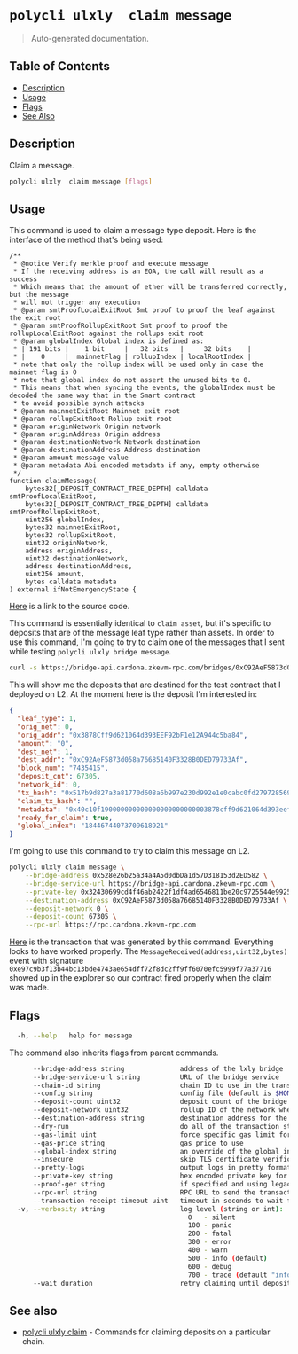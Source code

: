 # `polycli ulxly  claim message`

> Auto-generated documentation.

## Table of Contents

- [Description](#description)
- [Usage](#usage)
- [Flags](#flags)
- [See Also](#see-also)

## Description

Claim a message.

```bash
polycli ulxly  claim message [flags]
```

## Usage

This command is used to claim a message type deposit. Here is the interface of the method that's being used:

```solidity
/**
 * @notice Verify merkle proof and execute message
 * If the receiving address is an EOA, the call will result as a success
 * Which means that the amount of ether will be transferred correctly, but the message
 * will not trigger any execution
 * @param smtProofLocalExitRoot Smt proof to proof the leaf against the exit root
 * @param smtProofRollupExitRoot Smt proof to proof the rollupLocalExitRoot against the rollups exit root
 * @param globalIndex Global index is defined as:
 * | 191 bits |    1 bit     |   32 bits   |     32 bits    |
 * |    0     |  mainnetFlag | rollupIndex | localRootIndex |
 * note that only the rollup index will be used only in case the mainnet flag is 0
 * note that global index do not assert the unused bits to 0.
 * This means that when syncing the events, the globalIndex must be decoded the same way that in the Smart contract
 * to avoid possible synch attacks
 * @param mainnetExitRoot Mainnet exit root
 * @param rollupExitRoot Rollup exit root
 * @param originNetwork Origin network
 * @param originAddress Origin address
 * @param destinationNetwork Network destination
 * @param destinationAddress Address destination
 * @param amount message value
 * @param metadata Abi encoded metadata if any, empty otherwise
 */
function claimMessage(
    bytes32[_DEPOSIT_CONTRACT_TREE_DEPTH] calldata smtProofLocalExitRoot,
    bytes32[_DEPOSIT_CONTRACT_TREE_DEPTH] calldata smtProofRollupExitRoot,
    uint256 globalIndex,
    bytes32 mainnetExitRoot,
    bytes32 rollupExitRoot,
    uint32 originNetwork,
    address originAddress,
    uint32 destinationNetwork,
    address destinationAddress,
    uint256 amount,
    bytes calldata metadata
) external ifNotEmergencyState {
```

[Here](https://github.com/0xPolygonHermez/zkevm-contracts/blob/c8659e6282340de7bdb8fdbf7924a9bd2996bc98/contracts/v2/PolygonZkEVMBridgeV2.sol#L588-L623) is a link to the source code.

This command is essentially identical to `claim asset`, but it's specific to deposits that are of the message leaf type rather than assets. In order to use this command, I'm going to try to claim one of the messages that I sent while testing `polycli ulxly bridge message`.

```bash
curl -s https://bridge-api.cardona.zkevm-rpc.com/bridges/0xC92AeF5873d058a76685140F3328B0DED79733Af | jq '.'
```

This will show me the deposits that are destined for the test contract that I deployed on L2. At the moment here is the deposit I'm interested in:

```json
{
  "leaf_type": 1,
  "orig_net": 0,
  "orig_addr": "0x3878Cff9d621064d393EEF92bF1e12A944c5ba84",
  "amount": "0",
  "dest_net": 1,
  "dest_addr": "0xC92AeF5873d058a76685140F3328B0DED79733Af",
  "block_num": "7435415",
  "deposit_cnt": 67305,
  "network_id": 0,
  "tx_hash": "0x517b9d827a3a81770d608a6b997e230d992e1e0cabc0fd2797285693b1cc6a9f",
  "claim_tx_hash": "",
  "metadata": "0x40c10f190000000000000000000000003878cff9d621064d393eef92bf1e12a944c5ba84000000000000000000000000000000000000000000000000002386f26fc10000",
  "ready_for_claim": true,
  "global_index": "18446744073709618921"
}
```

I'm going to use this command to try to claim this message on L2.

```bash
polycli ulxly claim message \
    --bridge-address 0x528e26b25a34a4A5d0dbDa1d57D318153d2ED582 \
    --bridge-service-url https://bridge-api.cardona.zkevm-rpc.com \
    --private-key 0x32430699cd4f46ab2422f1df4ad6546811be20c9725544e99253a887e971f92b \
    --destination-address 0xC92AeF5873d058a76685140F3328B0DED79733Af \
    --deposit-network 0 \
    --deposit-count 67305 \
    --rpc-url https://rpc.cardona.zkevm-rpc.com
```

[Here](https://cardona-zkevm.polygonscan.com/tx/0x6df4c4e43776d703bf1996334a4e1975bb3c124192563c93e3d199d9240dd56f#eventlog) is the transaction that was generated by this command. Everything looks to have worked properly. The `MessageReceived(address,uint32,bytes)` event with signature `0xe97c9b3f13b44bc13bde4743ae654dff72f8dc2ff9ff6070efc5999f77a37716` showed up in the explorer so our contract fired properly when the claim was made.

## Flags

```bash
  -h, --help   help for message
```

The command also inherits flags from parent commands.

```bash
      --bridge-address string              address of the lxly bridge
      --bridge-service-url string          URL of the bridge service
      --chain-id string                    chain ID to use in the transaction
      --config string                      config file (default is $HOME/.polygon-cli.yaml)
      --deposit-count uint32               deposit count of the bridge transaction
      --deposit-network uint32             rollup ID of the network where the deposit was made
      --destination-address string         destination address for the bridge
      --dry-run                            do all of the transaction steps but do not send the transaction
      --gas-limit uint                     force specific gas limit for transaction
      --gas-price string                   gas price to use
      --global-index string                an override of the global index value
      --insecure                           skip TLS certificate verification
      --pretty-logs                        output logs in pretty format instead of JSON (default true)
      --private-key string                 hex encoded private key for sending transaction
      --proof-ger string                   if specified and using legacy mode, the proof will be generated against this GER
      --rpc-url string                     RPC URL to send the transaction
      --transaction-receipt-timeout uint   timeout in seconds to wait for transaction receipt confirmation (default 60)
  -v, --verbosity string                   log level (string or int):
                                             0   - silent
                                             100 - panic
                                             200 - fatal
                                             300 - error
                                             400 - warn
                                             500 - info (default)
                                             600 - debug
                                             700 - trace (default "info")
      --wait duration                      retry claiming until deposit is ready, up to specified duration (available for claim asset and claim message)
```

## See also

- [polycli ulxly claim](polycli_ulxly_claim.md) - Commands for claiming deposits on a particular chain.
